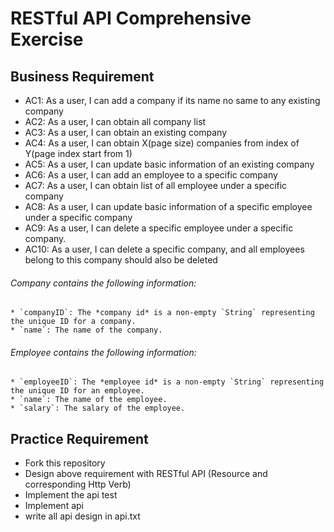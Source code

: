 # RESTful API Comprehensive Exercise

## Business Requirement

* AC1: As a user, I can add a company if its name no same to any existing company
* AC2: As a user, I can obtain all company list
* AC3: As a user, I can obtain an existing company  
* AC4: As a user, I can obtain X(page size) companies from index of Y(page index start from 1)
* AC5: As a user, I can update basic information of an existing company
* AC6: As a user, I can add an employee to a specific company
* AC7: As a user, I can obtain list of all employee under a specific company
* AC8: As a user, I can update basic information of a specific employee under a specific company
* AC9: As a user, I can delete a specific employee under a specific company.
* AC10: As a user, I can delete a specific company, and all employees belong to this company should also be deleted

###### Company contains the following information:
```
* `companyID`: The *company id* is a non-empty `String` representing the unique ID for a company.
* `name`: The name of the company.

```
###### Employee contains the following information:

```
* `employeeID`: The *employee id* is a non-empty `String` representing the unique ID for an employee.
* `name`: The name of the employee.
* `salary`: The salary of the employee.
```

## Practice Requirement
- Fork this repository
- Design above requirement with RESTful API (Resource and corresponding Http Verb)
- Implement the api test
- Implement api
- write all api design in api.txt 
 

